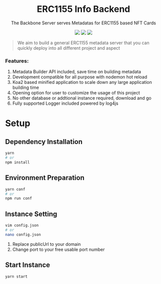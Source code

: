 <h1 align="center">ERC1155 Info Backend</h1>
<p align="center">The Backbone Server serves Metadatas for ERC1155 based NFT Cards</p>

<p align="center">
<img src="https://github.com/AyakaLab/erc1155-info/workflows/Dev%20Test/badge.svg" />
<img src="https://github.com/AyakaLab/erc1155-info/workflows/Production%20CI%20Test/badge.svg" />
<img src="https://github.com/AyakaLab/erc1155-info/workflows/Production%20Deployment/badge.svg" />
</p>

> We aim to build a general ERC1155 metadata server that you can quickly deploy into all different project and aspect

### Features:

1. Metadata Builder API included, save time on building metadata
2. Development compatible for all purpose with nodemon hot reload
3. Koa2 based minified application to scale down any large application building time
4. Opening option for user to customize the usage of this project
5. No other database or addtional instance required, download and go
6. Fully supported Logger included powered by log4js

# Setup

## Dependency Installation

```bash
yarn
# or
npm install
```

## Environment Preparation

```bash
yarn conf
# or
npm run conf
```

## Instance Setting

```bash
vim config.json
# or
nano config.json
```

1. Replace publicUrl to your domain
2. Change port to your free usable port number

## Start Instance

```bash
yarn start
```
